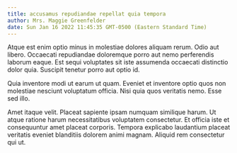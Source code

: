 ```yaml
---
title: accusamus repudiandae repellat quia tempora
author: Mrs. Maggie Greenfelder
date: Sun Jan 16 2022 11:45:35 GMT-0500 (Eastern Standard Time)
---
```

Atque est enim optio minus in molestiae dolores aliquam rerum. Odio aut libero. Occaecati repudiandae doloremque porro aut nemo perferendis laborum eaque. Est sequi voluptates sit iste assumenda occaecati distinctio dolor quia. Suscipit tenetur porro aut optio id.

 Quia inventore modi ut earum ut quam. Eveniet et inventore optio quos non molestiae nesciunt voluptatum officia. Nisi quia quos veritatis nemo. Esse sed illo.

 Amet itaque velit. Placeat sapiente ipsam numquam similique harum. Ut atque ratione harum necessitatibus voluptatem consectetur. Et officia iste et consequuntur amet placeat corporis. Tempora explicabo laudantium placeat veritatis eveniet blanditiis dolorem animi magnam. Aliquid rem consectetur qui ut.